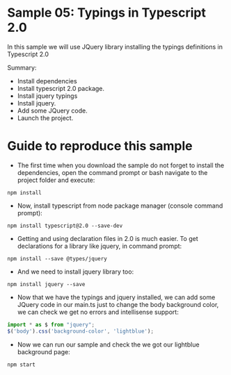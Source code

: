 # Sample 05: Typings in Typescript 2.0

In this sample we will use JQuery library installing the typings definitions in Typescript 2.0

Summary:
- Install dependencies
- Install typescript 2.0 package.
- Install jquery typings
- Install jquery.
- Add some JQuery code.
- Launch the project.


# Guide to reproduce this sample


- The first time when you download the sample do not forget to install the dependencies, open the command prompt or bash navigate to the project folder and execute:
```
npm install
```
- Now, install typescript from node package manager (console command prompt):
```
npm install typescript@2.0 --save-dev
```

- Getting and using declaration files in 2.0 is much easier. To get declarations for a library like jquery, in command prompt:
```
npm install --save @types/jquery
```

- And we need to install jquery library too:
```
npm install jquery --save
```

- Now that we have the typings and jquery installed, we can add some JQuery code in our main.ts just to change the body background color, we can check we get no errors and intellisense support:
```javascript
import * as $ from "jquery";
$('body').css('background-color', 'lightblue');
```

- Now we can run our sample and check the we got our lightblue background page:
```
npm start
```
